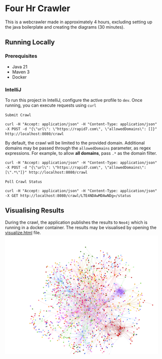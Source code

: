 # Four Hr Crawler

This is a webcrawler made in approximately 4 hours, excluding setting up the java boilerplate and creating the
diagrams (30 minutes).

## Running Locally

### Prerequisites

* Java 21
* Maven 3
* Docker

### IntelliJ

To run this project in IntelliJ, configure the active profile to `dev`. Once running,
you can execute requests using `curl`

`Submit Crawl`
```
curl -H "Accept: application/json" -H "Content-Type: application/json" -X POST -d "{\"url\": \"https://rapid7.com\", \"allowedDomains\": []}" http://localhost:8080/crawl
```
By default, the crawl will be limited to the provided domain. Additional domains may be passed through the `allowedDomains` parameter, as regex expressions. For example, to allow **all domains**, pass `.*` as the domain filter.
```
curl -H "Accept: application/json" -H "Content-Type: application/json" -X POST -d "{\"url\": \"https://rapid7.com\", \"allowedDomains\": [\".*\"]}" http://localhost:8080/crawl
```

`Poll Crawl Status`
```
curl -H "Accept: application/json" -H "Content-Type: application/json" -X GET http://localhost:8080/crawl/LTE4NDAwMDAwNDg=/status
```

## Visualising Results
During the crawl, the application publishes the results to `Neo4j` which is running in a docker container. The results may be visualised by opening the [visualize.html](./visualize.html) file.
![Crawl Visualization with allow all filter](./Four%20Hour%20Crawler%20-%20Visualised%20Result.png)

